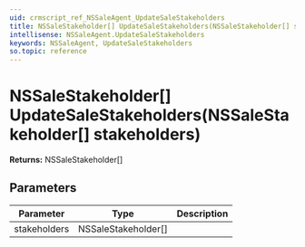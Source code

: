 ```yaml
---
uid: crmscript_ref_NSSaleAgent_UpdateSaleStakeholders
title: NSSaleStakeholder[] UpdateSaleStakeholders(NSSaleStakeholder[] stakeholders)
intellisense: NSSaleAgent.UpdateSaleStakeholders
keywords: NSSaleAgent, UpdateSaleStakeholders
so.topic: reference
---
```


# NSSaleStakeholder[] UpdateSaleStakeholders(NSSaleStakeholder[] stakeholders)

**Returns:** NSSaleStakeholder[]

## Parameters

| Parameter | Type | Description |
|---|---|---|
| stakeholders | NSSaleStakeholder[] | |
